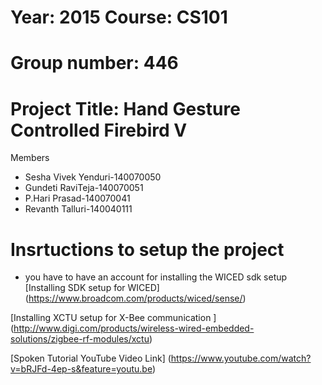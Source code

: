 Year: 2015 Course: CS101
======
Group number: 446
======
Project Title: Hand Gesture Controlled Firebird V
======
Members 
 * Sesha Vivek Yenduri-140070050
 * Gundeti RaviTeja-140070051
 * P.Hari Prasad-140070041
 * Revanth Talluri-140040111

Insrtuctions to setup the project
=====
 * you have to have an account for installing the WICED sdk setup 
[Installing SDK setup for WICED] (https://www.broadcom.com/products/wiced/sense/)

[Installing  XCTU setup for X-Bee communication ] (http://www.digi.com/products/wireless-wired-embedded-solutions/zigbee-rf-modules/xctu)

[Spoken Tutorial YouTube Video Link] (https://www.youtube.com/watch?v=bRJFd-4ep-s&feature=youtu.be)
   
